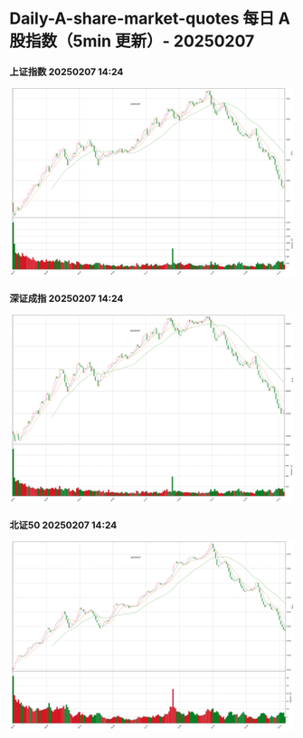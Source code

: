 
# Daily-A-share-market-quotes 每日 A 股指数（5min 更新）- 20250207

### 上证指数 20250207 14:24
![](./fig/2025/2/20250207-sh000001.png)

### 深证成指 20250207 14:24
![](./fig/2025/2/20250207-sz399001.png)

### 北证50 20250207 14:24
![](./fig/2025/2/20250207-bj899050.png)

